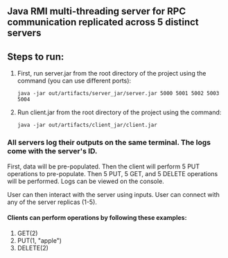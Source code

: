 ## Java RMI multi-threading server for RPC communication replicated across 5 distinct servers

## Steps to run:
1) First, run server.jar from the root directory of the project using the command 
   (you can use different ports):
   ````
   java -jar out/artifacts/server_jar/server.jar 5000 5001 5002 5003 5004
   ````
2) Run client.jar from the root directory of the project using the command:
   ````
   java -jar out/artifacts/client_jar/client.jar
   ````
### All servers log their outputs on the same terminal. The logs come with the server's ID.
First, data will be pre-populated. Then the client will perform 5 PUT operations to pre-populate.
Then 5 PUT, 5 GET, and 5 DELETE operations will be performed.
Logs can be viewed on the console.

User can then interact with the server using inputs. User can connect with any of the server
replicas (1-5).

#### Clients can perform operations by following these examples:
1) GET(2)
2) PUT(1, "apple")
3) DELETE(2)